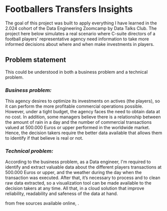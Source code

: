 # Footballers Transfers Insights

The goal of this project was built to apply everything I have learned in the 2.024 cohort of the Data Engineering Zoomcamp by Data Talks Club. The project here below simulates a real scenario where C-suite directors of a football players' representative agency need information to take more informed decisions about where and when make investments in players.  

## Problem statement
This could be understood in both a business problem and a technical problem. 

### _Business problem:_
This agency desires to optimize its investments on actives (the players), so it can perform the more profitable commercial operations possible. However, under a tight budget, the agency faces the need to obtain data at no cost. In addition, some managers believe there is a relationship between the amount of rain in a day and the number of commercial transactions valued at 500.000 Euros or upper performed in the worldwide market. Hence, the decision takers require the better data available that allows them to identify if that believe is real or not.

### _Technical problem:_
According to the business problem, as a Data engineer, I'm required to identify and extract valuable data about the different players transactions at 500.000 Euros or upper, and the weather during the day when the transaction was executed. After that, it’s necessary to process and to clean raw data extracted, so a visualization tool can be made available to the decision takers at any time. All that, in a cloud solution that improve reliability, readability and safeness of the data at hand. 

from free sources available online,  . 
